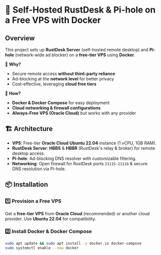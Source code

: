 # 🚀 Self-Hosted RustDesk & Pi-hole on a Free VPS with Docker  

## Overview  

This project sets up **RustDesk Server** (self-hosted remote desktop) and **Pi-hole** (network-wide ad blocker) on a **free-tier VPS** using **Docker**.  

🔹 **Why?**  
- Secure remote access **without third-party reliance**  
- Ad-blocking at the **network level** for better privacy  
- Cost-effective, leveraging **cloud free tiers**  

🔹 **How?**  
- **Docker & Docker Compose** for easy deployment  
- **Cloud networking & firewall configurations**  
- **Always-Free VPS (Oracle Cloud)** but works with any provider  

## 🏗 Architecture  

- **VPS**: Free-tier **Oracle Cloud Ubuntu 22.04** instance (1 vCPU, 1GB RAM).  
- **RustDesk Server**: **HBBS** & **HBBR** (RustDesk's relay & broker) for remote desktop access.  
- **Pi-hole**: Ad-blocking DNS resolver with customizable filtering.  
- **Networking**: Open firewall for RustDesk ports `21115-21119` & secure DNS resolution via Pi-hole.  

## 📦 Installation  

### 1️⃣ Provision a Free VPS  
Get a **free-tier VPS** from **Oracle Cloud** (recommended) or another cloud provider. Use **Ubuntu 22.04** for compatibility.  

### 2️⃣ Install Docker & Docker Compose  
```bash
sudo apt update && sudo apt install -y docker.io docker-compose
sudo systemctl enable --now docker
